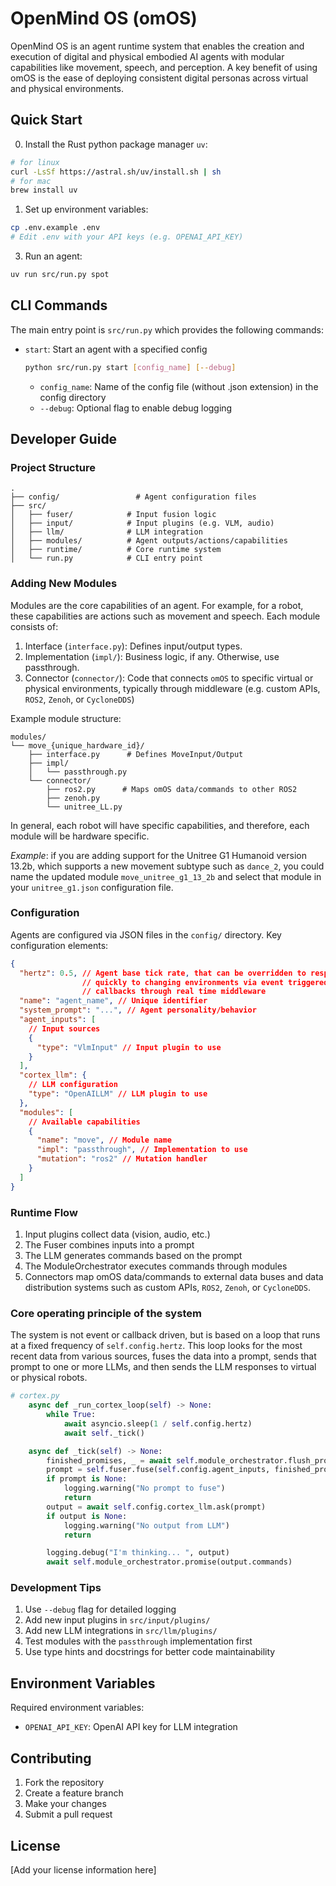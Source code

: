 # OpenMind OS (omOS)

OpenMind OS is an agent runtime system that enables the creation and execution of digital and physical embodied AI agents with modular capabilities like movement, speech, and perception. A key benefit of using omOS is the ease of deploying consistent digital personas across virtual and physical environments. 

## Quick Start

0. Install the Rust python package manager `uv`:

```bash
# for linux
curl -LsSf https://astral.sh/uv/install.sh | sh
# for mac
brew install uv
```

1. Set up environment variables:

```bash
cp .env.example .env
# Edit .env with your API keys (e.g. OPENAI_API_KEY)
```

3. Run an agent:

```bash
uv run src/run.py spot
```

## CLI Commands

The main entry point is `src/run.py` which provides the following commands:

- `start`: Start an agent with a specified config
  ```bash
  python src/run.py start [config_name] [--debug]
  ```
  - `config_name`: Name of the config file (without .json extension) in the config directory
  - `--debug`: Optional flag to enable debug logging

## Developer Guide

### Project Structure

```
.
├── config/                 # Agent configuration files
├── src/
│   ├── fuser/            # Input fusion logic
│   ├── input/            # Input plugins (e.g. VLM, audio)
│   ├── llm/              # LLM integration
│   ├── modules/          # Agent outputs/actions/capabilities
│   ├── runtime/          # Core runtime system
│   └── run.py            # CLI entry point
```

### Adding New Modules

Modules are the core capabilities of an agent. For example, for a robot, these capabilities are actions such as movement and speech. Each module consists of:

1. Interface (`interface.py`): Defines input/output types.
2. Implementation (`impl/`): Business logic, if any. Otherwise, use passthrough.
3. Connector (`connector/`): Code that connects `omOS` to specific virtual or physical environments, typically through middleware (e.g. custom APIs, `ROS2`, `Zenoh`, or `CycloneDDS`)

Example module structure:

```
modules/
└── move_{unique_hardware_id}/
    ├── interface.py      # Defines MoveInput/Output
    ├── impl/
    │   └── passthrough.py
    └── connector/
        ├── ros2.py      # Maps omOS data/commands to other ROS2
        ├── zenoh.py
        └── unitree_LL.py
```

In general, each robot will have specific capabilities, and therefore, each module will be hardware specific. 

*Example*: if you are adding support for the Unitree G1 Humanoid version 13.2b, which supports a new movement subtype such as `dance_2`, you could name the updated module `move_unitree_g1_13_2b` and select that module in your `unitree_g1.json` configuration file. 

### Configuration

Agents are configured via JSON files in the `config/` directory. Key configuration elements:

```json
{
  "hertz": 0.5, // Agent base tick rate, that can be overridden to respond 
                // quickly to changing environments via event triggered 
                // callbacks through real time middleware
  "name": "agent_name", // Unique identifier
  "system_prompt": "...", // Agent personality/behavior
  "agent_inputs": [
    // Input sources
    {
      "type": "VlmInput" // Input plugin to use
    }
  ],
  "cortex_llm": {
    // LLM configuration
    "type": "OpenAILLM" // LLM plugin to use
  },
  "modules": [
    // Available capabilities
    {
      "name": "move", // Module name
      "impl": "passthrough", // Implementation to use
      "mutation": "ros2" // Mutation handler
    }
  ]
}
```

### Runtime Flow

1. Input plugins collect data (vision, audio, etc.)
2. The Fuser combines inputs into a prompt
3. The LLM generates commands based on the prompt
4. The ModuleOrchestrator executes commands through modules
5. Connectors map omOS data/commands to external data buses and data distribution systems such as custom APIs, `ROS2`, `Zenoh`, or `CycloneDDS`. 

### Core operating principle of the system

The system is not event or callback driven, but is based on a loop that runs at a fixed frequency of `self.config.hertz`. This loop looks for the most recent data from various sources, fuses the data into a prompt, sends that prompt to one or more LLMs, and then sends the LLM responses to virtual or physical robots.


```python
# cortex.py
    async def _run_cortex_loop(self) -> None:
        while True:
            await asyncio.sleep(1 / self.config.hertz)
            await self._tick()

    async def _tick(self) -> None:
        finished_promises, _ = await self.module_orchestrator.flush_promises()
        prompt = self.fuser.fuse(self.config.agent_inputs, finished_promises)
        if prompt is None:
            logging.warning("No prompt to fuse")
            return
        output = await self.config.cortex_llm.ask(prompt)
        if output is None:
            logging.warning("No output from LLM")
            return

        logging.debug("I'm thinking... ", output)
        await self.module_orchestrator.promise(output.commands)
```

### Development Tips

1. Use `--debug` flag for detailed logging
2. Add new input plugins in `src/input/plugins/`
3. Add new LLM integrations in `src/llm/plugins/`
4. Test modules with the `passthrough` implementation first
5. Use type hints and docstrings for better code maintainability

## Environment Variables

Required environment variables:

- `OPENAI_API_KEY`: OpenAI API key for LLM integration

## Contributing

1. Fork the repository
2. Create a feature branch
3. Make your changes
4. Submit a pull request

## License

[Add your license information here]
